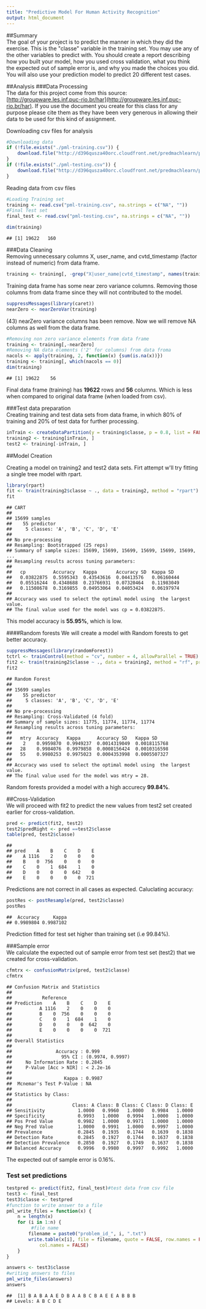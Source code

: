 ```yaml
---
title: "Predictive Model For Human Activity Recognition"
output: html_document
---
```


##Summary    
The goal of your project is to predict the manner in which they did the exercise. This is the "classe" variable in the training set. You may use any of the other variables to predict with. You should create a report describing how you built your model, how you used cross validation, what you think the expected out of sample error is, and why you made the choices you did. You will also use your prediction model to predict 20 different test cases.



##Analysis
###Data Processing  
The data for this project come from this source: [http://groupware.les.inf.puc-rio.br/har](http://groupware.les.inf.puc-rio.br/har). If you use the document you create for this class for any purpose please cite them as they have been very generous in allowing their data to be used for this kind of assignment. 

Downloading csv files for analysis   

```r
#Downloading data
if (!file.exists("./pml-training.csv")) {
    download.file("http://d396qusza40orc.cloudfront.net/predmachlearn/pml-training.csv", destfile = "./pml-training.csv")
}
if (!file.exists("./pml-testing.csv")) {
    download.file("http://d396qusza40orc.cloudfront.net/predmachlearn/pml-testing.csv", destfile = "./pml-testing.csv")
}
```
Reading data from csv files  

```r
#Loading Training set
training <- read.csv("pml-training.csv", na.strings = c("NA", ""))
#Final Test set
final_test <- read.csv("pml-testing.csv", na.strings = c("NA", ""))
```


```r
dim(training)
```

```
## [1] 19622   160
```
###Data Cleaning  
Removing unnecessary columns X, user_name, and cvtd_timestamp (factor instead of numeric) from data frame.  

```r
training <- training[, -grep("X|user_name|cvtd_timestamp", names(training))]
```

Training data frame has some near zero variance columns. Removing those columns from data frame since they will not contributed to the model.  


```r
suppressMessages(library(caret))
nearZero <- nearZeroVar(training)
```
(43) nearZero variance columns has been remove. Now we will remove NA columns as well from the data frame.  

```r
#Removing non zero variance elements from data frame
training <- training[,-nearZero]
#Removing NA data elements ('2' for columns) from data froma
nacols <- apply(training, 2, function(x) {sum(is.na(x))})
training <- training[, which(nacols == 0)]
dim(training)
```

```
## [1] 19622    56
```
Final data frame (training) has **19622**  rows and **56** columns. Which is less when compared to original data frame (when loaded from csv).  

###Test data preparation  
Creating training and test data sets from data frame, in which 80% of training and 20% of test data for further processing.  


```r
inTrain <- createDataPartition(y = training$classe, p = 0.8, list = FALSE)
training2 <- training[inTrain, ] 
test2 <- training[-inTrain, ]
```

##Model Creation

Creating a model on training2 and test2 data sets. Firt attempt w'll try fitting a single tree model with rpart.  

```r
library(rpart)
fit <- train(training2$classe ~ ., data = training2, method = "rpart")
fit
```

```
## CART 
## 
## 15699 samples
##    55 predictor
##     5 classes: 'A', 'B', 'C', 'D', 'E' 
## 
## No pre-processing
## Resampling: Bootstrapped (25 reps) 
## Summary of sample sizes: 15699, 15699, 15699, 15699, 15699, 15699, ... 
## Resampling results across tuning parameters:
## 
##   cp          Accuracy   Kappa       Accuracy SD  Kappa SD  
##   0.03822875  0.5595343  0.43543616  0.04413576   0.06160444
##   0.05516244  0.4348688  0.23766931  0.07320464   0.11983049
##   0.11508678  0.3169855  0.04953064  0.04053424   0.06197974
## 
## Accuracy was used to select the optimal model using  the largest value.
## The final value used for the model was cp = 0.03822875.
```
This model accuracy is **55.95%**, which is low.  

####Random forests
We will create a model with Random forests to get better accuracy.  


```r
suppressMessages(library(randomForest))
tctrl <- trainControl(method = "cv", number = 4, allowParallel = TRUE)
fit2 <- train(training2$classe ~ ., data = training2, method = "rf", prof = TRUE, trControl = tctrl)
fit2
```

```
## Random Forest 
## 
## 15699 samples
##    55 predictor
##     5 classes: 'A', 'B', 'C', 'D', 'E' 
## 
## No pre-processing
## Resampling: Cross-Validated (4 fold) 
## Summary of sample sizes: 11775, 11774, 11774, 11774 
## Resampling results across tuning parameters:
## 
##   mtry  Accuracy   Kappa      Accuracy SD   Kappa SD    
##    2    0.9959870  0.9949237  0.0014319049  0.0018115768
##   28    0.9984076  0.9979858  0.0008156424  0.0010316598
##   55    0.9980253  0.9975023  0.0004353998  0.0005507327
## 
## Accuracy was used to select the optimal model using  the largest value.
## The final value used for the model was mtry = 28.
```
Random forests provided a model with a high accurecy **99.84%**.

##Cross-Validation  
We will proceed with fit2 to predict the new values from test2 set created earlier for cross-validation.  

```r
pred <- predict(fit2, test2)
test2$predRight <- pred ==test2$classe
table(pred, test2$classe)
```

```
##     
## pred    A    B    C    D    E
##    A 1116    2    0    0    0
##    B    0  756    0    0    0
##    C    0    1  684    1    0
##    D    0    0    0  642    0
##    E    0    0    0    0  721
```
Predictions are not correct in all cases as expected. Caluclating accuracy:  

```r
postRes <- postResample(pred, test2$classe)
postRes
```

```
##  Accuracy     Kappa 
## 0.9989804 0.9987102
```
Prediction fitted for test set higher than training set (i.e 99.84%).  

###Sample error  
We calculate the expected out of sample error from test set (test2) that we created for cross-validation.  


```r
cfmtrx <- confusionMatrix(pred, test2$classe)
cfmtrx
```

```
## Confusion Matrix and Statistics
## 
##           Reference
## Prediction    A    B    C    D    E
##          A 1116    2    0    0    0
##          B    0  756    0    0    0
##          C    0    1  684    1    0
##          D    0    0    0  642    0
##          E    0    0    0    0  721
## 
## Overall Statistics
##                                           
##                Accuracy : 0.999           
##                  95% CI : (0.9974, 0.9997)
##     No Information Rate : 0.2845          
##     P-Value [Acc > NIR] : < 2.2e-16       
##                                           
##                   Kappa : 0.9987          
##  Mcnemar's Test P-Value : NA              
## 
## Statistics by Class:
## 
##                      Class: A Class: B Class: C Class: D Class: E
## Sensitivity            1.0000   0.9960   1.0000   0.9984   1.0000
## Specificity            0.9993   1.0000   0.9994   1.0000   1.0000
## Pos Pred Value         0.9982   1.0000   0.9971   1.0000   1.0000
## Neg Pred Value         1.0000   0.9991   1.0000   0.9997   1.0000
## Prevalence             0.2845   0.1935   0.1744   0.1639   0.1838
## Detection Rate         0.2845   0.1927   0.1744   0.1637   0.1838
## Detection Prevalence   0.2850   0.1927   0.1749   0.1637   0.1838
## Balanced Accuracy      0.9996   0.9980   0.9997   0.9992   1.0000
```
The expected out of sample error is 0.16%.

### Test set predictions


```r
testpred <- predict(fit2, final_test)#test data from csv file
test3 <- final_test
test3$classe <- testpred
#function to write answer to a file
pml_write_files = function(x) {
    n = length(x)
    for (i in 1:n) {
         #file name
        filename = paste0("problem_id_", i, ".txt")
        write.table(x[i], file = filename, quote = FALSE, row.names = FALSE, 
            col.names = FALSE)
    }
}

answers <- test3$classe
#writing answers to files
pml_write_files(answers)
answers
```

```
##  [1] B A B A A E D B A A B C B A E E A B B B
## Levels: A B C D E
```


